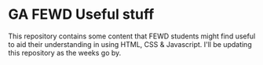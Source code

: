 # GA FEWD Useful stuff

This repository contains some content that FEWD students might find useful to aid their understanding in using HTML, CSS & Javascript.  I'll be updating this repository as the weeks go by.